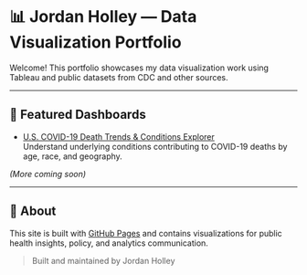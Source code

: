 # 📊 Jordan Holley — Data Visualization Portfolio

Welcome! This portfolio showcases my data visualization work using Tableau and public datasets from CDC and other sources.

---

## 🔗 Featured Dashboards

- [U.S. COVID-19 Death Trends & Conditions Explorer](https://public.tableau.com/views/ConditionsContributingtoCovid-19Deaths_17531360990440/CDCCOVID-19DataExplorerU_S_DeathsTrendsVaccinations)  
  Understand underlying conditions contributing to COVID-19 deaths by age, race, and geography.

*(More coming soon)*

---

## 📁 About

This site is built with [GitHub Pages](https://pages.github.com) and contains visualizations for public health insights, policy, and analytics communication.

> Built and maintained by Jordan Holley
